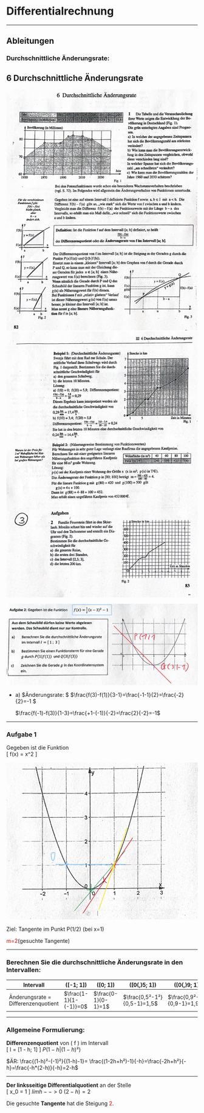 # Differentialrechnung
---
## Ableitungen
### Durchschnittliche Änderungsrate:
## 6 Durchschnittliche Änderungsrate

  ![Beispielbild](Screenshot_12.png)
  ![Beispielbild](Screenshot_13.png)

  ![Beispielbild](Screenshot_11.png)
- a)
  $Änderungsrate: $
  $\frac{f(3)-f(1)}{3-1}=\frac{-1-1}{2}=\frac{-2}{2}=-1 $
  
  $\frac{f(-1)-f(3)}{1-3}=\frac{+1-(-1)}{-2}=\frac{2}{-2}=-1$
---
  ### Aufgabe 1
Gegeben ist die Funktion  
\[
f(x) = x^2
\]

![Beispielbild](Screenshot_16.png)

Ziel: Tangente im Punkt P(1/2) (bei x=1)

<span style="color:red">m=2</span>(gesuchte Tangente)

---

### Berechnen Sie die durchschnittliche Änderungsrate in den Intervallen:

| Intervall       | \([-1; 1]\)  | \([0; 1]\) | \([0{,}5; 1]\) | \([0{,}9; 1]\) | \([0{,}99; 1]\) |
|-----------------|------------|------------|----------------|----------------|-----------------|
| Änderungsrate = Differenzenquotient |$\frac{1-1}{1-(-1)}=0$|$\frac{0-1}{0-1}=1$ |$\frac{0,5²-1²}{0,5-1}=1,5$|$\frac{0,9²-1²}{0,9-1}=1,9$|$\frac{0,99²-1²}{0,99-1}=1,99$|

---

### Allgemeine Formulierung:

**Differenzenquotient** von \( f \) im Intervall  
\[
I = [1 - h; 1]
\]
$P(1-h|(1-h)²)$

$ÄR: \frac{(1-h)²-(-1)²}{(1-h)-1}= \frac{(1-2h+h²)-1}{-h}=\frac{-2h+h²}{-h}=\frac{-h*(2-h)}{-h}=2-h$


---

**Der linksseitige Differentialquotient** an der Stelle  
\[
x_0 = 1
\]
$lim h-->0$
$(2-h)=2$

Die gesuchte **Tangente** hat die Steigung <span style="color:red">2</span>.

